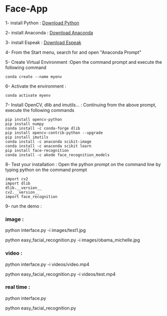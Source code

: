 # Face-App

1- install Python : [Download Python](https://www.python.org/downloads/)

2- install Anaconda : [Download Anaconda](https://www.anaconda.com/) 

3- install Espeak : [Download Espeak](https://sourceforge.net/projects/espeak/) 

4- From the Start menu, search for and open "Anaconda Prompt"

5- Create Virtual Environment :Open the command prompt and execute the following command 


```
conda create --name myenv
```

6-  Activate the environment :


```
conda activate myenv
```
7- Install OpenCV, dlib and imutils... :
Continuing from the above prompt, execute the following commands



```
pip install opencv-python
pip install numpy
conda install -c conda-forge dlib
pip install opencv-contrib-python --upgrade
pip install imutils
conda install -c anaconda scikit-image
conda install -c anaconda scikit learn
pip install face-recognition
conda install -c akode face_recognition_models
```


8- Test your installation :
Open the python prompt on the command line by typing python on the command prompt



```
import cv2
import dlib
dlib.__version__
cv2.__version__
import face_recognition
```

9- run the demo :

### image : 

python interface.py -i images/test1.jpg

python easy_facial_recognition.py -i images/obama_michelle.jpg

### video : 

python interface.py -i videos/video.mp4

python easy_facial_recognition.py -i videos/test.mp4

### real time : 

python interface.py

python easy_facial_recognition.py






